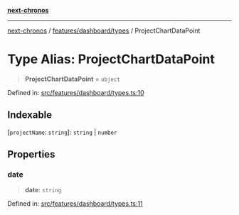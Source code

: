 [**next-chronos**](../../../../README.md)

***

[next-chronos](../../../../README.md) / [features/dashboard/types](../README.md) / ProjectChartDataPoint

# Type Alias: ProjectChartDataPoint

> **ProjectChartDataPoint** = `object`

Defined in: [src/features/dashboard/types.ts:10](https://github.com/Bababum95/next-chronos/blob/41860730c8dd12c16699269e1eee86402c8d1a9f/src/features/dashboard/types.ts#L10)

## Indexable

\[`projectName`: `string`\]: `string` \| `number`

## Properties

### date

> **date**: `string`

Defined in: [src/features/dashboard/types.ts:11](https://github.com/Bababum95/next-chronos/blob/41860730c8dd12c16699269e1eee86402c8d1a9f/src/features/dashboard/types.ts#L11)
